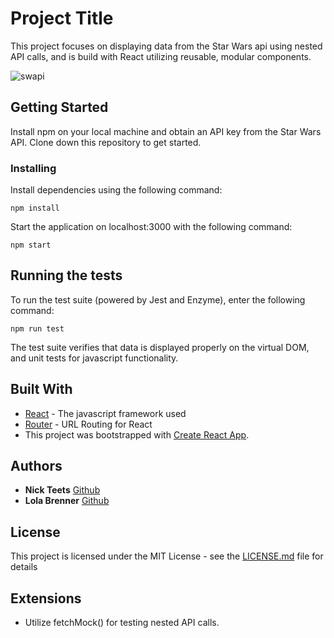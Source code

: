 # Project Title

This project focuses on displaying data from the Star Wars api using nested API calls, and is build with React utilizing reusable, modular components. 

![swapi](https://user-images.githubusercontent.com/26471447/33588537-9a940f92-d930-11e7-8baf-8ffc4763363f.gif)

## Getting Started

Install npm on your local machine and obtain an API key from the Star Wars API. Clone down this repository to get started. 

### Installing

Install dependencies using the following command: 

```
npm install
```

Start the application on localhost:3000 with the following command:

```
npm start
```

## Running the tests

To run the test suite (powered by Jest and Enzyme), enter the following command:
```
npm run test
```
The test suite verifies that data is displayed properly on the virtual DOM, and unit tests for javascript functionality. 

## Built With
* [React](https://reactjs.org/) - The javascript framework used
* [Router](https://github.com/reactjs/react-router-redux) - URL Routing for React
* This project was bootstrapped with [Create React App](https://github.com/facebookincubator/create-react-app).

## Authors

* **Nick Teets** [Github](https://github.com/nicktu12)
* **Lola Brenner** [Github](https://github.com/lolakoala)

## License

This project is licensed under the MIT License - see the [LICENSE.md](LICENSE.md) file for details

## Extensions

* Utilize fetchMock() for testing nested API calls. 
